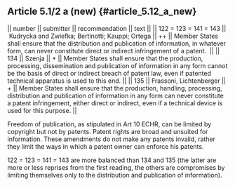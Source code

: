 ## Article 5.1/2 a (new) {#article_5.12_a_new}

\|\| number \|\| submitter \|\| recommendation \|\| text \|\| \|\| 122 =
123 = 141 = 143 \|\|  Kudrycka and Zwiefka; Bertinotti; Kauppi; Ortega
\|\| ++ \|\| Member States shall ensure that the distribution and
publication of information, in whatever form, can never constitute
direct or indirect infringement of a patent.  \|\| \|\| 134 \|\| Szenja
\|\| + \|\| Member States shall ensure that the production, processing,
dissemination and publication of information in any form cannot be the
basis of direct or indirect breach of patent law, even if patented
technical apparatus is used to this end. \|\| \|\| 135 \|\| Frassoni,
Lichtenberger \|\| + \|\| Member States shall ensure that the
production, handling, processing, distribution and publication of
information in any form can never constitute a patent infringement,
either direct or indirect, even if a technical device is used for this
purpose. \|\|

Freedom of publication, as stipulated in Art 10 ECHR, can be limited by
copyright but not by patents. Patent rights are broad and unsuited for
information. These amendments do not make any patents invalid, rather
they limit the ways in which a patent owner can enforce his patents.

122 = 123 = 141 = 143 are more balanced than 134 and 135 (the latter are
more or less reprises from the first reading, the others are compromises
by limiting themselves only to the distribution and publication of
information).
